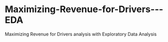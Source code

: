 # Maximizing-Revenue-for-Drivers---EDA
Maximizing Revenue for Drivers analysis with Exploratory Data Analysis
